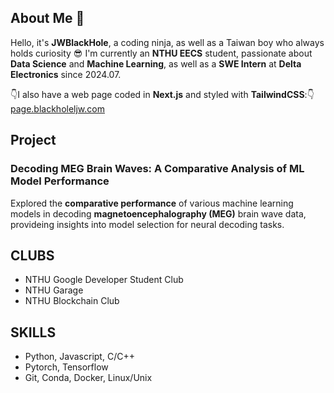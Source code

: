 ## About Me 👋

<!--
**JWBlackHole/JWBlackHole** is a ✨ _special_ ✨ repository because its `README.md` (this file) appears on your GitHub profile.

Here are some ideas to get you started:

- 🔭 I’m currently working on ...
- 🌱 I’m currently learning ...
- 👯 I’m looking to collaborate on ...
- 🤔 I’m looking for help with ...
- 💬 Ask me about ...
- 📫 How to reach me: ...
- 😄 Pronouns: ...
- ⚡ Fun fact: ...
-->

Hello, it's **JWBlackHole**, a coding ninja, as well as a Taiwan boy who always holds curiosity 😎
I'm currently an **NTHU EECS** student, passionate about **Data Science** and **Machine Learning**, as well as a **SWE Intern** at **Delta Electronics** since 2024.07.

👇I also have a web page coded in **Next.js** and styled with **TailwindCSS**:👇  
[page.blackholeljw.com](page.blackholeljw.com)

## Project
### Decoding MEG Brain Waves: A Comparative Analysis of ML Model Performance
Explored the **comparative performance** of various machine learning models in decoding **magnetoencephalography (MEG)** brain wave data, provideing insights into model selection for neural decoding tasks.
## CLUBS
- NTHU Google Developer Student Club
- NTHU Garage
- NTHU Blockchain Club

## SKILLS
- Python, Javascript, C/C++
- Pytorch, Tensorflow
- Git, Conda, Docker, Linux/Unix
